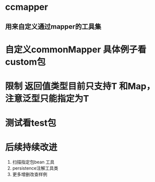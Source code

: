ccmapper
======================================

用来自定义通过mapper的工具集
-------------------------------------------

# 自定义commonMapper 具体例子看custom包
# 限制 返回值类型目前只支持T 和Map， 注意泛型只能指定为T

# 测试看test包

# 后续持续改进
1. 扫描指定包bean 工具
2. persistence注解工具类
3. 更多增删改查样例
